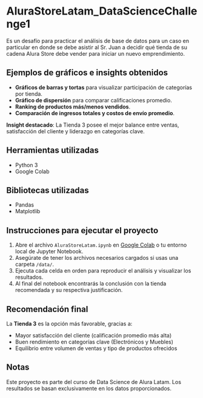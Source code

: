 # AluraStoreLatam_DataScienceChallenge1
Es un desafío para practicar el análisis de base de datos para un caso en particular en donde se debe asistir al Sr. Juan a decidir qué tienda de su cadena Alura Store debe vender para iniciar un nuevo emprendimiento.

## Ejemplos de gráficos e insights obtenidos

- **Gráficos de barras y tortas** para visualizar participación de categorías por tienda.  
- **Gráfico de dispersión** para comparar calificaciones promedio.  
- **Ranking de productos más/menos vendidos**.  
- **Comparación de ingresos totales y costos de envío promedio**.

**Insight destacado**: La Tienda 3 posee el mejor balance entre ventas, satisfacción del cliente y liderazgo en categorías clave.

## Herramientas utilizadas

- Python 3  
- Google Colab

## Bibliotecas utilizadas
- Pandas  
- Matplotlib  
  

## Instrucciones para ejecutar el proyecto

1. Abre el archivo `AluraStoreLatam.ipynb` en [Google Colab](https://colab.research.google.com/) o tu entorno local de Jupyter Notebook.
2. Asegúrate de tener los archivos necesarios cargados si usas una carpeta `/data/`.
3. Ejecuta cada celda en orden para reproducir el análisis y visualizar los resultados.
4. Al final del notebook encontrarás la conclusión con la tienda recomendada y su respectiva justificación.

## Recomendación final

La **Tienda 3** es la opción más favorable, gracias a:

- Mayor satisfacción del cliente (calificación promedio más alta)  
- Buen rendimiento en categorías clave (Electrónicos y Muebles)  
- Equilibrio entre volumen de ventas y tipo de productos ofrecidos

## Notas

Este proyecto es parte del curso de Data Science de Alura Latam. Los resultados se basan exclusivamente en los datos proporcionados.
